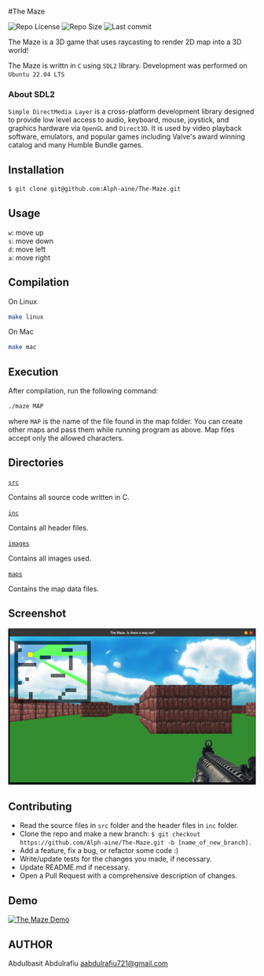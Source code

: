 #The Maze

![Repo License](https://img.shields.io/github/license/Alph-aine/The-Maze)
![Repo Size](https://img.shields.io/github/repo-size/Alph-aine/The-Maze)
![Last commit](https://img.shields.io/github/last-commit/Alph-aine/The-Maze)


The Maze is a 3D game that uses raycasting to render 2D map into a 3D world!  

The Maze is writtn in `C` using `SDL2` library. Development was performed on `Ubuntu 22.04 LTS`  

### About SDL2
`Simple DirectMedia Layer` is a cross-platform development library designed to provide low level access to audio, keyboard, mouse, joystick, and graphics hardware via `OpenGL` and `Direct3D`. It is used by video playback software, emulators, and popular games including Valve's award winning catalog and many Humble Bundle games.  

## Installation
```sh
$ git clone git@github.com:Alph-aine/The-Maze.git
```

## Usage
`w`: move up  
`s`: move down  
`d`: move left  
`a`: move right  

## Compilation
On Linux 
```sh
make linux 
```

On Mac
```sh
make mac
```

## Execution
After compilation, run the following command:

```bash
./maze MAP
```
where ```MAP``` is the name of the file found in the map folder. You can create other maps and pass them while running program as above. Map files accept only the allowed characters.

## Directories
[`src`](https://github.com/Alph-aine/The-Maze/tree/main/src)

Contains all source code written in C.

[`inc`](https://github.com/Alph-aine/The-Maze/tree/main/inc)

Contains all header files.

[`images`](https://github.com/Alph-aine/The-Maze/tree/main/images)

Contains all images used.

[`maps`](https://github.com/Alph-aine/The-Maze/tree/main/maps)

Contains the map data files.

## Screenshot
![image](https://github.com/Alph-aine/The-Maze/blob/dc465b2d3c8f52d7078679ee303f5cb931082a5e/images/The-Maze.png)


## Contributing

- Read the source files in ```src``` folder and the header files in ```inc``` folder.
- Clone the repo and make a new branch: `$ git checkout https://github.com/Alph-aine/The-Maze.git -b [name_of_new_branch].`
- Add a feature, fix a bug, or refactor some code :)
- Write/update tests for the changes you made, if necessary.
- Update README.md if necessary.
- Open a Pull Request with a comprehensive description of changes.

## Demo
[![The Maze Demo](https://i.imgur.com/5Ss7s1S.png)](https://www.youtube.com/embed/6T2N8gNUTQ8)

## AUTHOR
Abdulbasit Abdulrafiu <aabdulrafiu721@gmail.com>
